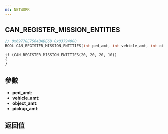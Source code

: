 ```yaml
---
ns: NETWORK
---
```

## CAN_REGISTER_MISSION_ENTITIES

```c
// 0x69778E7564BADE6D 0x83794008
BOOL CAN_REGISTER_MISSION_ENTITIES(int ped_amt, int vehicle_amt, int object_amt, int pickup_amt);
```

```
if (CAN_REGISTER_MISSION_ENTITIES(20, 20, 20, 10))  
{  
}  
```

## 參數
* **ped_amt**: 
* **vehicle_amt**: 
* **object_amt**: 
* **pickup_amt**: 

## 返回值
